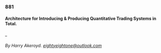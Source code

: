 ### 881

#### Architecture for Introducing &amp; Producing Quantitative Trading Systems in Total.


_
###### By Harry Akeroyd. eightyeightone@outlook.com

